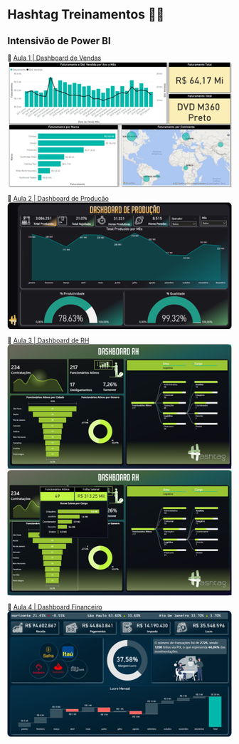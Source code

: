 # Hashtag Treinamentos 👩‍💻

## Intensivão de Power BI

🔗 [Aula 1 | Dashboard de Vendas](/Aula-1)
![Aula 1 | Dashboard de Vendas](/Aula-1/Aula1.png)

🔗 [Aula 2 | Dashboard de Producão](/Aula-2)
![Aula 1 | Dashboard de Producão](/Aula-2/Aula2.png)


🔗 [Aula 3 | Dashboard de RH](/Aula-3)
![Aula 1 | Dashboard de RH](/Aula-3/Aula3.png)
![Aula 1 | Dashboard de RH](/Aula-3/Aula3(2).png)


🔗 [Aula 4 | Dashboard Financeiro](/Aula-4)
![Aula 1 | Dashboard Financeiro](/Aula-4/Aula4.png)
